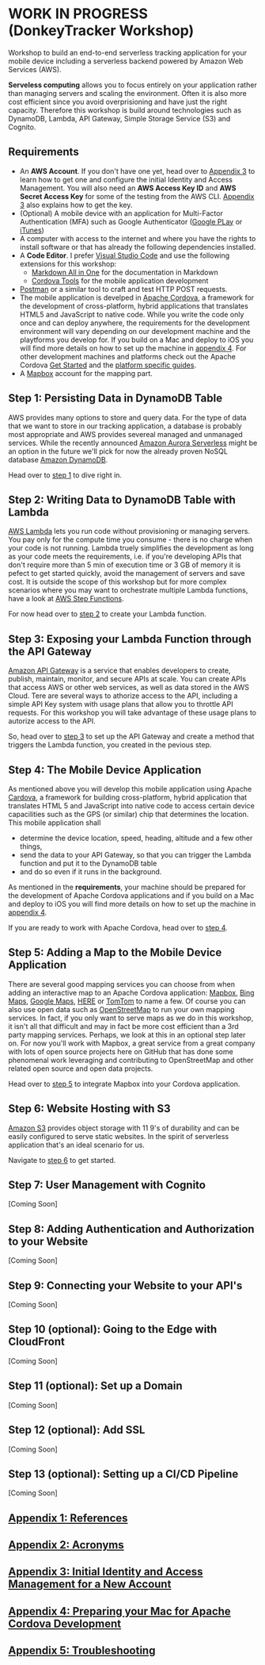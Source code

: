 # WORK IN PROGRESS (DonkeyTracker Workshop)
Workshop to build an end-to-end serverless tracking application for your mobile device including a serverless backend powered by Amazon Web Services (AWS). 

**Serveless computing** allows you to focus entirely on your application rather than managing servers and scaling the environment. Often it is also more cost efficient since you avoid overprisioning and have just the right capacity. Therefore this workshop is build around technologies such as DynamoDB, Lambda, API Gateway, Simple Storage Service (S3) and Cognito.

## Requirements

* An **AWS Account**. If you don't have one yet, head over to [Appendix 3](./Appendix-03) to learn how to get one and configure the initial Identity and Access Management. You will also need an **AWS Access Key ID** and **AWS Secret Access Key** for some of the testing from the AWS CLI. [Appendix 3](./Appendix-03) also explains how to get the key.
* (Optional) A mobile device with an application for Multi-Factor Authentication (MFA) such as Google Authenticator ([Google PLay](https://play.google.com/store/apps/details?id=com.google.android.apps.authenticator2&hl=en) or [iTunes](https://itunes.apple.com/us/app/google-authenticator/id388497605?mt=8))
* A computer with access to the internet and where you have the rights to install software or that has already the following dependencies installed.
* A **Code Editor**. I prefer [Visual Studio Code](https://code.visualstudio.com/) and use the following extensions for this workshop:
    * [Markdown All in One](https://marketplace.visualstudio.com/items?itemName=yzhang.markdown-all-in-one) for the documentation in Markdown
    * [Cordova Tools](https://marketplace.visualstudio.com/items?itemName=vsmobile.cordova-tools) for the mobile application development
* [Postman](https://www.getpostman.com/) or a similar tool to craft and test HTTP POST requests.
* The mobile application is develped in [Apache Cordova](https://cordova.apache.org), a framework for the development of cross-platform, hybrid applications that translates HTML5 and JavaScript to native code. While you write the code only once and can deploy anywhere, the requirements for the development environment will vary depending on our development machine and the playtforms you develop for. If you build on a Mac and deploy to iOS you will find more details on how to set up the machine in [appendix 4](./Appendix-04). For other development machines and platforms check out the Apache Cordova [Get Started](https://cordova.apache.org/#getstarted) and the [platform specific guides](https://cordova.apache.org/docs/en/latest/index.html#develop-for-platforms).
* A [Mapbox](https://www.mapbox.com) account for the mapping part.

## Step 1: Persisting Data in DynamoDB Table

AWS provides many options to store and query data. For the type of data that we want to store in our tracking application, a database is probably most appropriate and AWS provides severeal managed and unmanaged services. While the recently announced [Amazon Aurora Serverless](https://aws.amazon.com/blogs/aws/in-the-works-amazon-aurora-serverless/) might be an option in the future we'll pick for now the already proven NoSQL database [Amazon DynamoDB](https://aws.amazon.com/dynamodb/). 

Head over to [step 1](./Step-01) to dive right in.

## Step 2: Writing Data to DynamoDB Table with Lambda

[AWS Lambda](https://aws.amazon.com/lambda/) lets you run code without provisioning or managing servers. You pay only for the compute time you consume - there is no charge when your code is not running. Lambda truely simplifies the development as long as your code meets the requirements, i.e. if you're developing APIs that don't require more than 5 min of execution time or 3 GB of memory it is pefect to get started quickly, avoid the management of servers and save cost. It is outside the scope of this workshop but for more complex scenarios where you may want to orchestrate multiple Lambda functions, have a look at [AWS Step Functions](https://aws.amazon.com/step-functions).

For now head over to [step 2](./Step-02) to create your Lambda function.

## Step 3: Exposing your Lambda Function through the API Gateway

[Amazon API Gateway](https://aws.amazon.com/api-gateway) is a service that enables developers to create, publish, maintain, monitor, and secure APIs at scale. You can create APIs that access AWS or other web services, as well as data stored in the AWS Cloud. Tere are several ways to athorize access to the API, including a simple API Key system with usage plans that allow you to throttle API requests. For this workshop you will take advantage of these usage plans to autorize access to the API.

So, head over to [step 3](./Step-03) to set up the API Gateway and create a method that triggers the Lambda function, you created in the pevious step.

## Step 4: The Mobile Device Application

As mentioned above you will develop this mobile application using Apache [Cardova](https://cordova.apache.org), a framework for building cross-platform, hybrid application that translates HTML 5 and JavaScript into native code to access certain device capacilities such as the GPS (or similar) chip that determines the location. This mobile application shall

* determine the device location, speed, heading, altitude and a few other things,
* send the data to your API Gateway, so that you can trigger the Lambda function and put it to the DynamoDB table
* and do so even if it runs in the background.

As mentioned in the **requirements**, your machine should be prepared for the development of Apache Cordova applications and if you build on a Mac and deploy to iOS you will find more details on how to set up the machine in [appendix 4](./Appendix-04). 

If you are ready to work with Apache Cordova, head over to [step 4](./Step-04).

## Step 5: Adding a Map to the Mobile Device Application

There are several good mapping services you can choose from when adding an interactive map to an Apache Cordova application: [Mapbox](https://www.mapbox.com/mapbox-gl-js/api/), [Bing Maps](https://www.bing.com/api/maps/sdkrelease/mapcontrol/isdk#overview), [Google Maps](https://developers.google.com/maps/documentation/javascript/), [HERE](https://developer.here.com/) or [TomTom](https://developer.tomtom.com/tomtom-maps-apis-developers) to name a few. Of course you can also use open data such as [OpenStreetMap](https://switch2osm.org/) to run your own mapping services. In fact, if you only want to serve maps as we do in this workshop, it isn't all that difficult and may in fact be more cost efficient than a 3rd party mapping services. Perhaps, we look at this in an optional step later on. For now you'll  work with Mapbox, a great service from a great company with lots of open source projects here on GitHub that has done some phenomenal work leveraging and contributing to OpenStreetMap and other related open source and open data projects. 

Head over to [step 5](./Step-05) to integrate Mapbox into your Cordova application.

## Step 6: Website Hosting with S3

[Amazon S3](https://aws.amazon.com/s3/) provides object storage with 11 9's of durability and can be easily configured to serve static websites. In the spirit of serverless application that's an ideal scenario for us. 

Navigate to [step 6](./Step-06) to get started. 

## Step 7: User Management with Cognito

[Coming Soon]

## Step 8: Adding Authentication and Authorization to your Website

[Coming Soon]

## Step 9: Connecting your Website to your API's

[Coming Soon]

## Step 10 (optional): Going to the Edge with CloudFront

[Coming Soon]

## Step 11 (optional): Set up a Domain

[Coming Soon]

## Step 12 (optional): Add SSL

[Coming Soon]

## Step 13 (optional): Setting up a CI/CD Pipeline

[Coming Soon]

## [Appendix 1: References](./Appendix-01)
## [Appendix 2: Acronyms](./Appendix-02)
## [Appendix 3: Initial Identity and Access Management for a New Account](./Appendix-03)
## [Appendix 4: Preparing your Mac for Apache Cordova Development](./Appendix-04)
## [Appendix 5: Troubleshooting](./Appendix-05)